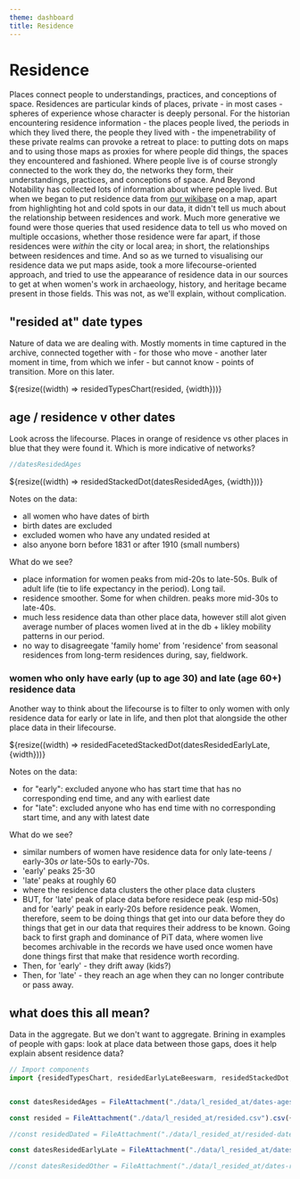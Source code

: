 ```yaml
---
theme: dashboard
title: Residence
---
```


# Residence

Places connect people to understandings, practices, and conceptions of space. Residences are particular kinds of places, private - in most cases - spheres of experience whose character is deeply personal. For the historian encountering residence information - the places people lived, the periods in which they lived there, the people they lived with - the impenetrability of these private realms can provoke a retreat to place: to putting dots on maps and to using those maps as proxies for where people did things, the spaces they encountered and fashioned. Where people live is of course strongly connected to the work they do, the networks they form, their understandings, practices, and conceptions of space. And Beyond Notability has collected lots of information about where people lived. But when we began to put residence data from [our wikibase](https://beyond-notability.wikibase.cloud/) on a map, apart from highlighting hot and cold spots in our data, it didn't tell us much about the relationship between residences and work. Much more generative we found were those queries that used residence data to tell us who moved on multiple occasions, whether those residence were far apart, if those residences were *within* the city or local area; in short, the relationships between residences and time. And so as we turned to visualising our residence data we put maps aside, took a more lifecourse-oriented approach, and tried to use the appearance of residence data in our sources to get at when women's work in archaeology, history, and heritage became present in those fields. This was not, as we'll explain, without complication.

## "resided at" date types

Nature of data we are dealing with. Mostly moments in time captured in the archive, connected together with - for those who move - another later moment in time, from which we infer - but cannot know - points of transition. More on this later.

<div class="grid grid-cols-1">
  <div class="card">
    ${resize((width) => residedTypesChart(resided, {width}))}
  </div>
</div>

## age / residence v other dates

Look across the lifecourse. Places in orange of residence vs other places in blue that they were found it. Which is more indicative of networks?

```js
//datesResidedAges
```

<div class="grid grid-cols-1">
  <div class="card">
    ${resize((width) => residedStackedDot(datesResidedAges, {width}))}
  </div>
</div>

Notes on the data:

- all women who have dates of birth
- birth dates are excluded
- excluded women who have any undated resided at
- also anyone born before 1831 or after 1910 (small numbers)

What do we see?

- place information for women peaks from mid-20s to late-50s. Bulk of adult life (tie to life expectancy in the period). Long tail.
- residence smoother. Some for when children. peaks more mid-30s to late-40s.
- much less residence data than other place data, however still alot given average number of places women lived at in the db + likley mobility patterns in our period.
- no way to disagreegate 'family home' from 'residence' from seasonal residences from long-term residences during, say, fieldwork.

### women who only have early (up to age 30) and late (age 60+) residence data

Another way to think about the lifecourse is to filter to only women with only residence data for early or late in life, and then plot that alongside the other place data in their lifecourse.

<div class="grid grid-cols-1">
  <div class="card">
    ${resize((width) => residedFacetedStackedDot(datesResidedEarlyLate, {width}))}
  </div>
</div>

Notes on the data:

- for "early": excluded anyone who has start time that has no corresponding end time, and any with earliest date
- for "late": excluded anyone who has end time with no corresponding start time, and any with latest date

What do we see?

- similar numbers of women have residence data for only late-teens / early-30s *or* late-50s to early-70s.
- 'early' peaks 25-30
- 'late' peaks at roughly 60
- where the residence data clusters the other place data clusters
- BUT, for 'late' peak of place data before residece peak (esp mid-50s) and for 'early' peak in early-20s before residence peak. Women, therefore, seem to be doing things that get into our data before they do things that get in our data that requires their address to be known. Going back to first graph and dominance of PiT data, where women live becomes archivable in the records we have used once women have done things first that make that residence worth recording.
- Then, for 'early' - they drift away (kids?)
- Then, for 'late' - they reach an age when they can no longer contribute or pass away.

## what does this all mean?

Data in the aggregate. But we don't want to aggregate. Brining in examples of people with gaps: look at place data between those gaps, does it help explain absent residence data?













```js
// Import components
import {residedTypesChart, residedEarlyLateBeeswarm, residedStackedDot, residedFacetedStackedDot} from "./components/resided.js";
```




```js

const datesResidedAges = FileAttachment("./data/l_resided_at/dates-ages.csv").csv({typed: true})

const resided = FileAttachment("./data/l_resided_at/resided.csv").csv({typed: true})

//const residedDated = FileAttachment("./data/l_resided_at/resided-dated.csv").csv({typed: true})

const datesResidedEarlyLate = FileAttachment("./data/l_resided_at/dates-resided-early-late.csv").csv({typed: true})

//const datesResidedOther = FileAttachment("./data/l_resided_at/dates-resided-other.csv").csv({typed: true})

```
